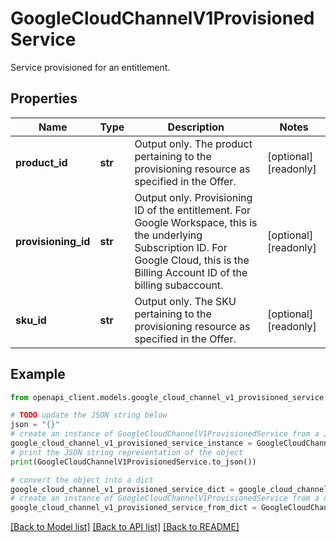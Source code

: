 # GoogleCloudChannelV1ProvisionedService

Service provisioned for an entitlement.

## Properties

Name | Type | Description | Notes
------------ | ------------- | ------------- | -------------
**product_id** | **str** | Output only. The product pertaining to the provisioning resource as specified in the Offer. | [optional] [readonly] 
**provisioning_id** | **str** | Output only. Provisioning ID of the entitlement. For Google Workspace, this is the underlying Subscription ID. For Google Cloud, this is the Billing Account ID of the billing subaccount. | [optional] [readonly] 
**sku_id** | **str** | Output only. The SKU pertaining to the provisioning resource as specified in the Offer. | [optional] [readonly] 

## Example

```python
from openapi_client.models.google_cloud_channel_v1_provisioned_service import GoogleCloudChannelV1ProvisionedService

# TODO update the JSON string below
json = "{}"
# create an instance of GoogleCloudChannelV1ProvisionedService from a JSON string
google_cloud_channel_v1_provisioned_service_instance = GoogleCloudChannelV1ProvisionedService.from_json(json)
# print the JSON string representation of the object
print(GoogleCloudChannelV1ProvisionedService.to_json())

# convert the object into a dict
google_cloud_channel_v1_provisioned_service_dict = google_cloud_channel_v1_provisioned_service_instance.to_dict()
# create an instance of GoogleCloudChannelV1ProvisionedService from a dict
google_cloud_channel_v1_provisioned_service_from_dict = GoogleCloudChannelV1ProvisionedService.from_dict(google_cloud_channel_v1_provisioned_service_dict)
```
[[Back to Model list]](../README.md#documentation-for-models) [[Back to API list]](../README.md#documentation-for-api-endpoints) [[Back to README]](../README.md)


